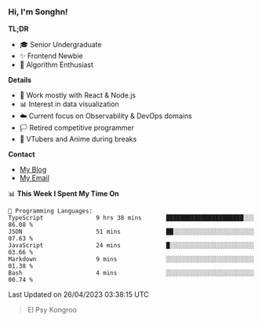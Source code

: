 ### Hi, I'm Songhn!

**TL;DR**

- 🎓 Senior Undergraduate
- ✨ Frontend Newbie
- 🎈 Algorithm Enthusiast

**Details**

- 🎯 Work mostly with React & Node.js
- 📊 Interest in data visualization
- ☁️ Current focus on Observability & DevOps domains
- 🏳️ Retired competitive programmer
- 🍵 VTubers and Anime during breaks

**Contact**
- [My Blog](https://blog.songhn.com)
- [My Email](mailto:nana7mi@duck.com)

<!--START_SECTION:waka-->
📊 **This Week I Spent My Time On** 

```text
💬 Programming Languages: 
TypeScript               9 hrs 38 mins       ██████████████████████░░░   86.08 % 
JSON                     51 mins             ██░░░░░░░░░░░░░░░░░░░░░░░   07.63 % 
JavaScript               24 mins             █░░░░░░░░░░░░░░░░░░░░░░░░   03.66 % 
Markdown                 9 mins              ░░░░░░░░░░░░░░░░░░░░░░░░░   01.38 % 
Bash                     4 mins              ░░░░░░░░░░░░░░░░░░░░░░░░░   00.74 % 
```


 Last Updated on 26/04/2023 03:38:15 UTC
<!--END_SECTION:waka-->

> El Psy Kongroo
